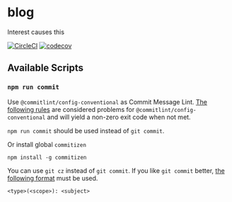 # blog
Interest causes this

[![CircleCI](https://circleci.com/gh/clattanoia/blog.svg?style=svg)](https://app.circleci.com/pipelines/github/clattanoia)
[![codecov](https://codecov.io/gh/clattanoia/blog/branch/main/graph/badge.svg?token=U7Epgl4FE6)](https://codecov.io/gh/clattanoia/blog)

## Available Scripts
### `npm run commit`

Use `@commitlint/config-conventional` as Commit Message Lint. [The following rules](https://github.com/conventional-changelog/commitlint/tree/master/%40commitlint/config-conventional#problems) are considered problems for `@commitlint/config-conventional` and will yield a non-zero exit code when not met.

`npm run commit` should be used instead of `git commit`.

Or install global `commitizen`
```
npm install -g commitizen
```
You can use `git cz` instead of `git commit`.
If you like `git commit` better, [the following format](https://www.ruanyifeng.com/blog/2016/01/commit_message_change_log.html) must be used.
```
<type>(<scope>): <subject>
```